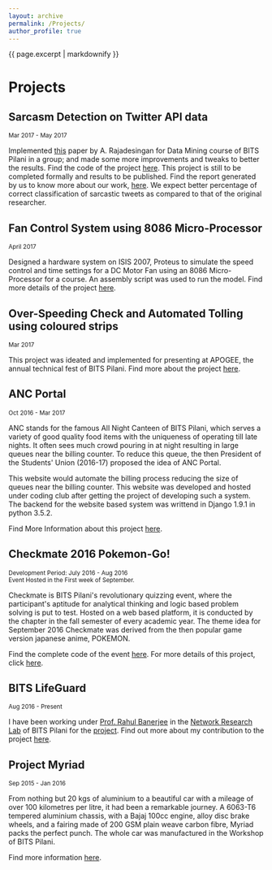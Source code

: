 ```yaml
---
layout: archive
permalink: /Projects/
author_profile: true
---
```


{{ page.excerpt | markdownify }}

# Projects

## Sarcasm Detection on Twitter API data
<small>Mar 2017 - May 2017</small>

<p>Implemented <a href="https://pdfs.semanticscholar.org/67b5/9db00c29152d8e738f693f153e1ab9b43466.pdf">this</a> paper by A. Rajadesingan for Data Mining course of BITS Pilani in a group; and made some more improvements and tweaks to better the results. Find the code of the project <a href="https://github.com/jbnerd/Sarcasm_Detection_Twitter">here</a>. This project is still to be completed formally and results to be published. Find the report generated by us to know more about our work, <a href="/sarcasm_detection_report.pdf">here</a>. We expect better percentage of correct classification of sarcastic tweets as compared to that of the original researcher.</p>

## Fan Control System using 8086 Micro-Processor
<small>April 2017</small>

<p>Designed a hardware system on ISIS 2007, Proteus to simulate the speed control and time settings for a DC Motor Fan using an 8086 Micro-Processor for a course. An assembly script was used to run the model. Find more details of the project <a href="https://github.com/jbnerd/Fan_Control_System_8086_Micro-Processor">here</a>.</p>

## Over-Speeding Check and Automated Tolling using coloured strips
<small>Mar 2017</small>

<p>This project was ideated and implemented for presenting at APOGEE, the annual technical fest of BITS Pilani. Find more about the project <a href="https://github.com/jbnerd/ApogeeProject2017">here</a>.</p>

## ANC Portal
<small>Oct 2016 - Mar 2017</small>

<p>ANC stands for the famous All Night Canteen of BITS Pilani, which serves a variety of good quality food items with the uniqueness of operating till late nights. It often sees much crowd pouring in at night resulting in large queues near the billing counter. To reduce this queue, the then President of the Students' Union (2016-17) proposed the idea of ANC Portal.</p>

<p>This website would automate the billing process reducing the size of queues near the billing counter. This website was developed and hosted under coding club after getting the project of developing such a system. The backend for the website based system was writtend in Django 1.9.1 in python 3.5.2.</p>

<p>Find More Information about this project <a href="/projects/ANCPortal/">here</a>.</p>


## Checkmate 2016 Pokemon-Go!
<small>Development Period: July 2016 - Aug 2016 </small><br>
<small>Event Hosted in the First week of September.</small>

<p>Checkmate is BITS Pilani's revolutionary quizzing event, where the participant's aptitude for analytical thinking and logic based problem solving is put to test. Hosted on a web based platform, it is conducted by the chapter in the fall semester of every academic year. The theme idea for September 2016 Checkmate was derived from the then popular game version japanese anime, POKEMON.</p>

<p>Find the complete code of the event <a href="https://github.com/jbnerd/Pokemon-Checkmate-2016">here</a>. For more details of this project, click <a href="/projects/Checkmate_2016_pokemon_go/">here</a>.</p>

## BITS LifeGuard
<small>Aug 2016 - Present</small>

<p>I have been working under <a href="http://www.bits-pilani.ac.in/pilani/rahulbanerjee/profile">Prof. Rahul Banerjee</a> in the <a href="http://www.bits-pilani.ac.in/pilani/computerscience/WearablePervasiveNetworkingLaboratory">Network Research Lab</a> of BITS Pilani for the <a href="http://www.bits-pilani.ac.in/pilani/ProjectBITSLifeGuard/Home">project</a>. Find out more about my contribution to the project <a href="/projects/BITS_LifeGuard/">here</a>.</p>


## Project Myriad
<small>Sep 2015 - Jan 2016</small>

<p>From nothing but 20 kgs of aluminium to a beautiful car with a mileage of over 100 kilometres per litre, it had been a remarkable journey. A 6063-T6 tempered aluminium chassis, with a Bajaj 100cc engine, alloy disc brake wheels, and a fairing made of 200 GSM plain weave carbon fibre, Myriad packs the perfect punch. The whole car was manufactured in the Workshop of BITS Pilani.</p>

<p>Find more information <a href="/projects/Myriad/">here</a>.</p>

